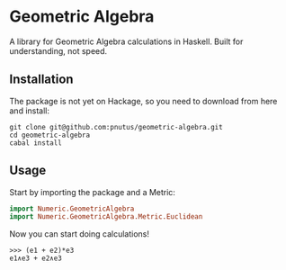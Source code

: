 Geometric Algebra
=================

A library for Geometric Algebra calculations in Haskell. Built for understanding, not speed.

Installation
------------

The package is not yet on Hackage, so you need to download from here and install:

```
git clone git@github.com:pnutus/geometric-algebra.git
cd geometric-algebra
cabal install
```

Usage
-----

Start by importing the package and a Metric:

```haskell
import Numeric.GeometricAlgebra
import Numeric.GeometricAlgebra.Metric.Euclidean
```

Now you can start doing calculations!

```
>>> (e1 + e2)*e3
e1∧e3 + e2∧e3
```
